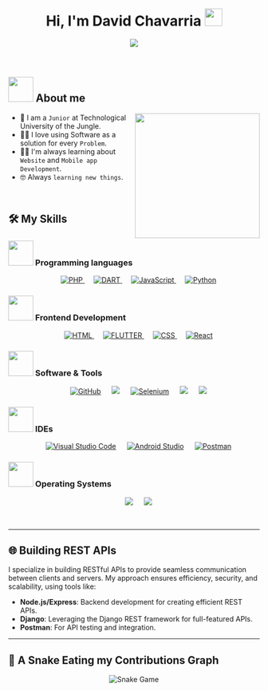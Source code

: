 <h1 align="center">Hi, I'm David Chavarria <img src="https://media.giphy.com/media/hvRJCLFzcasrR4ia7z/giphy.gif" width="35"></h1>
<p align="center">
  <a href="https://github.com/Dave0097-hdz/"><img src="https://readme-typing-svg.herokuapp.com?font=Time+New+Roman&color=%23C8BE25&size=25&center=true&vCenter=true&width=600&height=100&lines=Software+Engineer;Competitive+Programmer;Always+learning+new+things"></a>
</p>

<br>
	
## <picture><img src = "https://github.com/7oSkaaa/7oSkaaa/blob/main/Images/about_me.gif?raw=true" width = 50px></picture> About me

<picture> <img align="right" src="https://github.com/7oSkaaa/7oSkaaa/blob/main/Images/Right_Side.gif?raw=true" width = 250px></picture>

- :school: I am a `Junior` at Technological University of the Jungle.
- :technologist: I love using Software as a solution for every `Problem`.
- :student: I'm always learning about `Website` and `Mobile app Development`. 
- :nerd_face: Always `learning new things`.

<br>

## 🛠️ My Skills

### <picture><img src = "https://github.com/7oSkaaa/7oSkaaa/blob/main/Images/Programming_Languages.gif?raw=true" width = 50px></picture> Programming languages

<p align="center"> 
  &emsp; 
  <a href="https://www.cprogramming.com/" target="_blank"> 
    <img alt="PHP" src="https://img.shields.io/badge/PHP%20-%232370ED.svg?style=plastic&logo=PHP&logoColor=white">
  </a> 
  &emsp; 
  <a href="https://www.cprogramming.com/" target="_blank"> 
    <img alt="DART" src="https://img.shields.io/badge/DART%20-%232370ED.svg?style=plastic&logo=DART&logoColor=white">
  </a> 
  &emsp;
  <a href="https://developer.mozilla.org/en-US/docs/Web/JavaScript" target="_blank"> 
     <img alt="JavaScript" src="https://img.shields.io/badge/JavaScript%20-%23F7DF1E.svg?style=plastic&logo=javascript&logoColor=black">
   </a>
  &emsp;
   <a href="https://www.python.org" target="_blank">
    <img alt="Python" src="https://img.shields.io/badge/Python%20-%2314354C.svg?style=plastic&logo=python&logoColor=white">
  </a>
</p>

### <picture><img src = "https://github.com/7oSkaaa/7oSkaaa/blob/main/Images/Front_End.gif?raw=true" width = 50px></picture> Frontend Development

<p align="center"> 
  &emsp; 
  <a href="https://www.w3.org/html/" target="_blank"> 
   <img alt="HTML" src="https://img.shields.io/badge/HTML5%20-%23E34F26.svg?style=plastic&logo=html5&logoColor=white">
  </a>
  &emsp; 
  <a href="https://www.cprogramming.com/" target="_blank"> 
    <img alt="FLUTTER" src="https://img.shields.io/badge/FLUTTER%20-%232370ED.svg?style=plastic&logo=FLUTTER&logoColor=white">
  </a> 
  &emsp;
  <a href="https://www.w3schools.com/css/" target="_blank">
    <img alt="CSS" src="https://img.shields.io/badge/CSS%20-%231572B6.svg?style=plastic&logo=css3&logoColor=white">
  </a> 
  &emsp;
  <a href="https://www.python.org" target="_blank">
    <img alt="React" src="https://img.shields.io/badge/react-%2361DAFB.svg?style=plastic&logo=React&logoColor=black">
  </a>
</p>

### <picture><img src = "https://github.com/7oSkaaa/7oSkaaa/blob/main/Images/Software_Tools.gif?raw=true" width = 50px></picture> Software & Tools

<p align="center">
  &emsp;
    <a href="#"><img alt="GitHub" src="https://img.shields.io/badge/github-%23181717.svg?style=plastic&logo=github&logoColor=white"></a>
  &emsp;
    <a href="#"><img src="https://img.shields.io/badge/Postman%20-%23FF6C37.svg?style=plastic&logo=postman&logoColor=white"></a>
  &emsp;
    <a href="#"><img alt="Selenium" src="https://img.shields.io/badge/Selenium-%2343B02A.svg?style=plastic&logo=selenium&logoColor=white"></a>
  &emsp;
    <a href="#"><img src="https://img.shields.io/badge/django-%23092E20.svg?&style=plastic&logo=django&logoColor=white" /></a>
  &emsp;
    <a href="#"><img src="https://img.shields.io/badge/mysql-%234479A1.svg?&style=plastic&logo=mysql&logoColor=white"/></a>
</p>

### <picture><img src = "https://github.com/7oSkaaa/7oSkaaa/blob/main/Images/IDEs.gif?raw=true" width = 50px></picture> IDEs

<p align="center">
  &emsp;
    <a href="#"><img alt="Visual Studio Code" src="https://img.shields.io/badge/Visual%20Studio%20Code-0078d7.svg?style=plastic&logo=visual-studio-code&logoColor=white"></a>
  &emsp;
    <a href="#"><img alt="Android Studio" src="https://img.shields.io/badge/Android%20Studio-3DDC84.svg?style=plastic&logo=android-studio&logoColor=white"></a>
  &emsp;
    <a href="#"><img alt="Postman" src="https://img.shields.io/badge/Postman%20-%23FF6C37.svg?style=plastic&logo=postman&logoColor=white"></a>
</p>

### <picture><img src = "https://github.com/7oSkaaa/7oSkaaa/blob/main/Images/OS.gif?raw=true" width = 50px></picture> Operating Systems

<p align="center">
  &emsp;
    <a href="#"><img src="https://img.shields.io/badge/Linux-FCC624?style=plastic&logo=linux&logoColor=black"></a>
  &emsp;
    <a href="#"><img src="https://img.shields.io/badge/Windows-0078D6?style=plastic&logo=windows&logoColor=white"></a>
</p>

<br>

---

## 🌐 Building REST APIs

I specialize in building RESTful APIs to provide seamless communication between clients and servers. My approach ensures efficiency, security, and scalability, using tools like:

- **Node.js/Express**: Backend development for creating efficient REST APIs.
- **Django**: Leveraging the Django REST framework for full-featured APIs.
- **Postman**: For API testing and integration.

---

## 🐍 A Snake Eating my Contributions Graph

<p align="center">
	<img src="https://github.com/Dave0097-hdz/blob/output/github-contribution-grid-snake.svg" alt="Snake Game">
</p>

